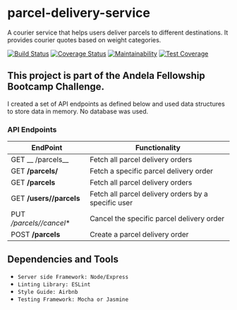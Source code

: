 # parcel-delivery-service
A courier service that helps users deliver parcels to different destinations. It provides courier quotes based on weight categories.

[![Build Status](https://travis-ci.org/emmsdan/parcel-delivery-service.png?branch=heroku-deploy)](https://travis-ci.org/emmsdan/parcel-delivery-service)
[![Coverage Status](https://coveralls.io/repos/github/emmsdan/parcel-delivery-service/badge.svg?branch=development)](https://coveralls.io/github/emmsdan/parcel-delivery-service?branch=development)
[![Maintainability](https://api.codeclimate.com/v1/badges/5bddd6a59c29bb2b61000967/maintainability)](https://codeclimate.com/github/emmsdan/parcel-delivery-service/maintainability)
[![Test Coverage](https://api.codeclimate.com/v1/badges/5bddd6a59c29bb2b61000967/test_coverage)](https://codeclimate.com/github/emmsdan/parcel-delivery-service/test_coverage)

## This project is part of the Andela Fellowship Bootcamp Challenge.

I created a set of API endpoints as defined below and used data structures
to store data in memory. No database was used.

### API Endpoints

  | EndPoint | Functionality |
  | ------- | ----------- |
  | GET __ /parcels__ | Fetch all parcel delivery orders |
  | GET **/parcels/<parcelId>** | Fetch a specific parcel delivery order |
  | GET **/parcels** | Fetch all parcel delivery orders |
  | GET **/users/<userId>/parcels** | Fetch all parcel delivery orders by a specific user |
  | PUT */parcels/<parcelId>/cancel** | Cancel the specific parcel delivery order |
  | POST **/parcels**  | Create a parcel delivery order |

## Dependencies and Tools

- `Server side Framework: Node/Express`
- `Linting Library: ESLint`
- `Style Guide: Airbnb`
- `Testing Framework: Mocha or Jasmine`
